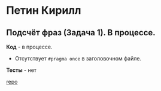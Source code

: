 # Петин Кирилл

## Подсчёт фраз (Задача 1). В процессе.

**Код** - в процессе.

- Отсутствует `#pragma once` в заголовочном файле.

**Тесты** - нет

[repo](https://bitbucket.org/petin_oop/task1.git)
